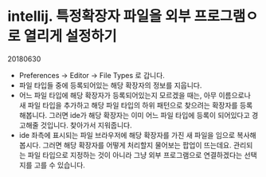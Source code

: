 # intellij. 특정확장자 파일을 외부 프로그램ㅇ로 열리게 설정하기

20180630



- Preferences -> Editor -> File Types 로 갑니다.
- 파일 타입들 중에 등록되어있는 해당 확장자의 정보를 지웁니다.
- 어느 파일 타입에 해당 확장자가 등록되어있는지 모르겠을 때는, 아무 이름으로나 새 파일 타입을 추가하고 해당 파일 타입의 하위 패턴으로 찾으려는 확장자를 등록해봅니다. 그러면 ide가 해당 확장자는 이미 어느 파일 타입에 등록이 되어있다고 경고해줄 것입니다. 찾아가서 지워줍니다.
- ide 좌측에 표시되는 파일 브라우저에 해당 확장자를 가진 새 파일을 임으로 복사해 봅시다. 그러면 해당 확장자를 어떻게 처리할지 물어보는 팝업이 뜨는데요. 관리되는 파일 타입으로 지정하는 것이 아니라 그냥 외부 프로그램으로 연결하겠다는 선택지를 고를 수 있습니다.